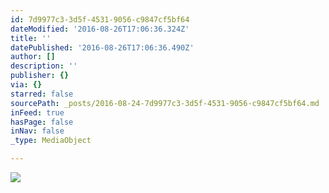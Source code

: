 ```yaml
---
id: 7d9977c3-3d5f-4531-9056-c9847cf5bf64
dateModified: '2016-08-26T17:06:36.324Z'
title: ''
datePublished: '2016-08-26T17:06:36.490Z'
author: []
description: ''
publisher: {}
via: {}
starred: false
sourcePath: _posts/2016-08-24-7d9977c3-3d5f-4531-9056-c9847cf5bf64.md
inFeed: true
hasPage: false
inNav: false
_type: MediaObject

---
```

![](https://the-grid-user-content.s3-us-west-2.amazonaws.com/b59f0a47-9e60-457c-bb6a-82fb5e6f2fc9.jpg)